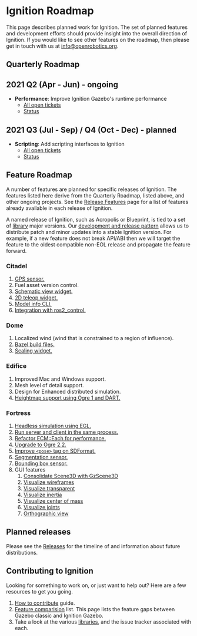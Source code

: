# Ignition Roadmap

This page describes planned work for Ignition. The set of planned
features and development efforts should provide insight into the overall
direction of Ignition. If you would like to
see other features on the roadmap, then please get in touch with us at
info@openrobotics.org.

## Quarterly Roadmap

## 2021 Q2 (Apr - Jun) - ongoing

* **Performance**: Improve Ignition Gazebo's runtime performance
    * [All open tickets](https://github.com/search?q=org%3Aignitionrobotics+label%3A%22performance%22&state=open&type=Issues)
    * [Status](https://github.com/orgs/ignitionrobotics/projects/3?card_filter_query=label%3A%22performance%22)

## 2021 Q3 (Jul - Sep) / Q4 (Oct - Dec) - planned

* **Scripting**: Add scripting interfaces to Ignition
    * [All open tickets](https://github.com/search?q=org%3Aignitionrobotics+label%3A%22scripting%22&state=open&type=Issues)
    * [Status](https://github.com/orgs/ignitionrobotics/projects/3?card_filter_query=label%3A%22scripting%22)

## Feature Roadmap

A number of features are planned for specific releases of Ignition. The
features listed here derive from the Quarterly Roadmap, listed above, and other
ongoing projects.  See the [Release Features](/docs/all/release-features) page
for a list of features already available in each release of Ignition.

A named release of Ignition, such as Acropolis or Blueprint, is tied to
a set of [library](/libs) major versions. Our
[development and release pattern](/docs/all/releases) allows us to distribute
patch and minor updates into a stable Ignition version. For example, if a new
feature does not break API/ABI then we will target the feature to the oldest
compatible non-EOL release and propagate the feature forward.

### Citadel

1. [GPS sensor.](https://github.com/ignitionrobotics/ign-sensors/issues/23)
1. Fuel asset version control.
1. [Schematic view widget.](https://github.com/ignitionrobotics/ign-gazebo/issues/163)
1. [2D teleop widget.](https://github.com/ignitionrobotics/ign-gui/issues/186)
1. [Model info CLI.](https://github.com/ignitionrobotics/ign-gazebo/issues/313)
1. [Integration with ros2_control.](https://github.com/ignitionrobotics/ign_ros2_control/)

### Dome

1. Localized wind (wind that is constrained to a region of influence).
1. [Bazel build files.](https://github.com/ignitionrobotics/ign-bazel)
1. [Scaling widget.](https://github.com/ignitionrobotics/ign-gazebo/issues/195)

### Edifice

1. Improved Mac and Windows support.
1. Mesh level of detail support.
1. Design for Enhanced distributed simulation.
1. [Heightmap support using Ogre 1 and DART.](https://github.com/ignitionrobotics/ign-gazebo/issues/237)

### Fortress

1. [Headless simulation using EGL.](https://github.com/ignitionrobotics/ign-rendering/issues/223)
1. [Run server and client in the same process.](https://github.com/ignitionrobotics/ign-gazebo/pull/793)
1. [Refactor ECM::Each for performance.](https://github.com/ignitionrobotics/ign-gazebo/issues/711)
1. [Upgrade to Ogre 2.2.](https://github.com/ignitionrobotics/ign-rendering/issues/223)
1. [Improve `<pose>` tag on SDFormat.](https://github.com/osrf/sdformat/issues/252)
1. [Segmentation sensor.](https://github.com/ignitionrobotics/ign-sensors/issues/134)
1. [Bounding box sensor.](https://github.com/ignitionrobotics/ign-sensors/issues/135)
1. GUI features
    1. [Consolidate Scene3D with GzScene3D](https://github.com/ignitionrobotics/ign-gui/issues/137)
    1. [Visualize wireframes](https://github.com/ignitionrobotics/ign-gazebo/pull/816)
    1. [Visualize transparent](https://github.com/ignitionrobotics/ign-gazebo/pull/878)
    1. [Visualize inertia](https://github.com/ignitionrobotics/ign-gazebo/issues/111)
    1. [Visualize center of mass](https://github.com/ignitionrobotics/ign-gazebo/issues/110)
    1. [Visualize joints](https://github.com/ignitionrobotics/ign-gazebo/issues/106)
    1. [Orthographic view](https://github.com/ignitionrobotics/ign-gazebo/issues/103)

## Planned releases

Please see the [Releases](/docs/all/releases) for the timeline of and information about future distributions.

## Contributing to Ignition

Looking for something to work on, or just want to help out? Here are a few
resources to get you going.

1. [How to contribute](/docs/all/contributing) guide.
1. [Feature comparision](/docs/citadel/comparison) list. This page lists the
   feature gaps between Gazebo classic and Ignition Gazebo.
1. Take a look at the various [libraries](/libs), and the issue tracker
   associated with each.
